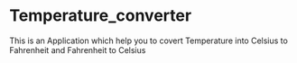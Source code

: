 # Temperature_converter
This is an Application which help you to covert Temperature into Celsius to Fahrenheit and Fahrenheit to Celsius

